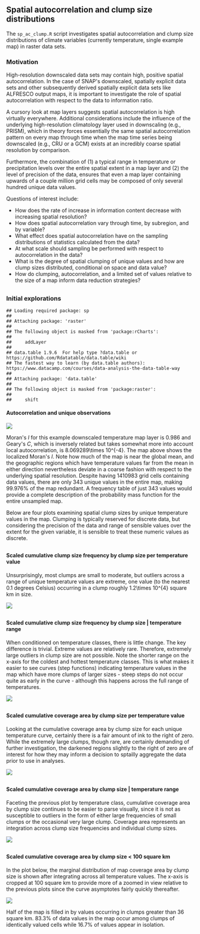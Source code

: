 


##
##
## Spatial autocorrelation and clump size distributions
The `sp_ac_clump.R` script investigates spatial autocorrelation and clump size distributions of climate variables (currently temperature, single example map) in raster data sets.

### Motivation
High-resolution downscaled data sets may contain high, positive spatial autocorrelation.
In the case of SNAP's downscaled, spatially explicit data sets and other subsequently derived spatially explicit data sets like ALFRESCO output maps,
it is important to investigate the role of spatial autocorrelation with respect to the data to information ratio.

A cursory look at map layers suggests spatial autocorrelation is high virtually everywhere.
Additional considerations include the influence of the underlying high-resolution climatology layer used in downscaling (e.g., PRISM),
which in theory forces essentially the same spatial autocorrelation pattern on every map through time when the map time series being downscaled (e.g., CRU or a GCM)
exists at an incredibly coarse spatial resolution by comparison.

Furthermore, the combination of (1) a typical range in temperature or precipitation levels over the entire spatial extent in a map layer and (2)
the level of precision of the data, ensures that even a map layer containing upwards of a couple million grid cells may be composed of only several hundred unique data values.

Questions of interest include:

*    How does the rate of increase in information content decrease with increasing spatial resolution?
*    How does spatial autocorrelation vary through time, by subregion, and by variable?
*    What effect does spatial autocorrelation have on the sampling distributions of statistics calculated from the data?
*    At what scale should sampling be performed with respect to autocorrelation in the data?
*    What is the degree of spatial clumping of unique values and how are clump sizes distributed, conditional on space and data value?
*    How do clumping, autocorrelation, and a limited set of values relative to the size of a map inform data reduction strategies?

##
##
### Initial explorations




```
## Loading required package: sp
## 
## Attaching package: 'raster'
## 
## The following object is masked from 'package:rCharts':
## 
##     addLayer
## 
## data.table 1.9.6  For help type ?data.table or https://github.com/Rdatatable/data.table/wiki
## The fastest way to learn (by data.table authors): https://www.datacamp.com/courses/data-analysis-the-data-table-way
## 
## Attaching package: 'data.table'
## 
## The following object is masked from 'package:raster':
## 
##     shift
```

#### Autocorrelation and unique observations

![](sp_ac_clump_files/figure-html/autocorr-1.png) 





Moran's *I* for this example downscaled temperature map layer is 0.986 and Geary's *C*, which is inversely related but takes somewhat more into account local autocorrelation, is 8.069289\times 10^{-4}.
The map above shows the localized Moran's *I*. Note how much of the map is near the global mean,
and the geographic regions which have temperature values far from the mean in either direction nevertheless deviate in a coarse fashion with respect to the underlying spatial resolution.
Despite having 1410983 grid cells containing data values, there are only 343 unique values in the entire map, making 99.976% of the map redundant.
A frequency table of just 343 values would provide a complete description of the probability mass function for the entire unsampled map.



Below are four plots examining spatial clump sizes by unique temperature values in the map.
Clumping is typically reserved for discrete data, but considering the precision of the data and range of sensible values over the extent for the given variable,
it is sensible to treat these numeric values as discrete.

##
##
#### Scaled cumulative clump size frequency by clump size per temperature value

Unsurprisingly, most clumps are small to moderate, but outliers across a range of unique temperature values are extreme,
one value (to the nearest 0.1 degrees Celsius) occurring in a clump roughly 1.2\times 10^{4} square km in size.

![](sp_ac_clump_files/figure-html/clump_size_plot1-1.png) 

##
##
#### Scaled cumulative clump size frequency by clump size | temperature range

When conditioned on temperature classes, there is little change. The key difference is trivial. Extreme values are relatively rare.
Therefore, extremely large outliers in clump size are not possible.
Note the shorter range on the x-axis for the coldest and hottest temperature classes.
This is what makes it easier to see curves (step functions) indicating temperature values in the map
which have more clumps of larger sizes - steep steps do not occur quite as early in the curve - although this happens across the full range of temperatures.

![](sp_ac_clump_files/figure-html/clump_size_plot2-1.png) 

##
##
#### Scaled cumulative coverage area by clump size per temperature value

Looking at the cumulative coverage area by clump size for each unique temperature curve,
certainly there is a fair amount of ink to the right of zero.
While the extremely large clumps, though rare, are certainly demanding of further investigation,
the darkened regions slightly to the right of zero are of interest for how they may inform a decision to sptailly aggregate the data prior to use in analyses.

![](sp_ac_clump_files/figure-html/clump_size_plot3-1.png) 

##
##
#### Scaled cumulative coverage area by clump size | temperature range

Faceting the previous plot by temperature class, cumulative coverage area by clump size continues to be easier to parse visually,
since it is not as susceptible to outliers in the form of either large frequencies of small clumps or the occasional very large clump.
Coverage area represents an integration across clump size frequencies and individual clump sizes.

![](sp_ac_clump_files/figure-html/clump_size_plot4-1.png) 

##
##

#### Scaled cumulative coverage area by clump size < 100 square km

In the plot below, the marginal distribution of map coverage area by clump size is shown after integrating across all temperature values.
The x-axis is cropped at 100 square km to provide more of a zoomed in view relative to the previous plots since the curve asymptotes fairly quickly thereafter.

![](sp_ac_clump_files/figure-html/clump_size_plot5-1.png) 

Half of the map is filled in by values occurring in clumps greater than 36 square km.
83.3% of data values in the map occur among clumps of identically valued cells while 16.7% of values appear in isolation.
